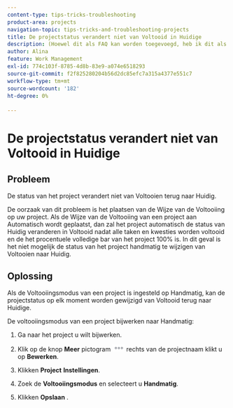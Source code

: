 ```yaml
---
content-type: tips-tricks-troubleshooting
product-area: projects
navigation-topic: tips-tricks-and-troubleshooting-projects
title: De projectstatus verandert niet van Voltooid in Huidige
description: (Hoewel dit als FAQ kan worden toegevoegd, heb ik dit als zijn eigen artikel om onderzoek-ability redenen verlaten)
author: Alina
feature: Work Management
exl-id: 774c103f-8785-4d8b-83e9-a074e6518293
source-git-commit: f2f825280204b56d2dc85efc7a315a4377e551c7
workflow-type: tm+mt
source-wordcount: '182'
ht-degree: 0%

---
```


# De projectstatus verandert niet van Voltooid in Huidige

<!--
<p data-mc-conditions="QuicksilverOrClassic.Draft mode">(Although this can be added as an FAQ, I have left this as its own article for search-ability reasons)</p>
-->

## Probleem

De status van het project verandert niet van Voltooien terug naar Huidig.

De oorzaak van dit probleem is het plaatsen van de Wijze van de Voltooiing op uw project. Als de Wijze van de Voltooiing van een project aan Automatisch wordt geplaatst, dan zal het project automatisch de status van Huidig veranderen in Voltooid nadat alle taken en kwesties worden voltooid en de het procentuele volledige bar van het project 100% is. In dit geval is het niet mogelijk de status van het project handmatig te wijzigen van Voltooien naar Huidig.

## Oplossing

Als de Voltooiingsmodus van een project is ingesteld op Handmatig, kan de projectstatus op elk moment worden gewijzigd van Voltooid terug naar Huidige.

De voltooiingsmodus van een project bijwerken naar Handmatig:

1. Ga naar het project u wilt bijwerken.
1. Klik op de knop **Meer** pictogram ![](assets/more-icon.png) rechts van de projectnaam klikt u op **Bewerken**.
1. Klikken **Project** **Instellingen**.

1. Zoek de **Voltooiingsmodus** en selecteert u **Handmatig**.

1. Klikken **Opslaan** .
